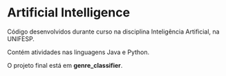 # Artificial Intelligence

Código desenvolvidos durante curso na disciplina Inteligência Artificial, na UNIFESP.

Contém atividades nas linguagens Java e Python.

O projeto final está em **genre_classifier**.
